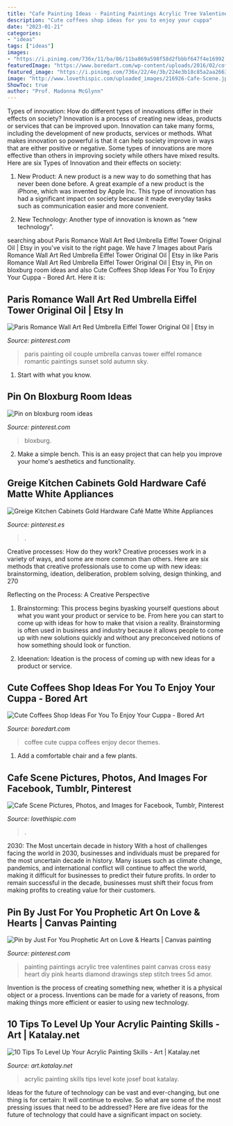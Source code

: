 ```yaml
---
title: "Cafe Painting Ideas - Painting Paintings Acrylic Tree Valentines Paint Canvas Cross Easy Heart Diy Pink Hearts Diamond Drawings Step Stitch Trees 5d Amor"
description: "Cute coffees shop ideas for you to enjoy your cuppa"
date: "2023-01-21"
categories:
- "ideas"
tags: ["ideas"]
images:
- "https://i.pinimg.com/736x/11/ba/86/11ba869a598f58d2fbbbf647f4e16992.jpg"
featuredImage: "https://www.boredart.com/wp-content/uploads/2016/02/coffee-shop-decor-16.jpg"
featured_image: "https://i.pinimg.com/736x/22/4e/3b/224e3b18c85a2aa2663579bebeead3cb.jpg"
image: "http://www.lovethispic.com/uploaded_images/216926-Cafe-Scene.jpg"
ShowToc: true
author: "Prof. Madonna McGlynn"
---
```



Types of innovation: How do different types of innovations differ in their effects on society?
Innovation is a process of creating new ideas, products or services that can be improved upon. Innovation can take many forms, including the development of new products, services or methods. What makes innovation so powerful is that it can help society improve in ways that are either positive or negative. Some types of innovations are more effective than others in improving society while others have mixed results. Here are six Types of Innovation and their effects on society: 
1) New Product: A new product is a new way to do something that has never been done before. A great example of a new product is the iPhone, which was invented by Apple Inc. This type of innovation has had a significant impact on society because it made everyday tasks such as communication easier and more convenient. 

2) New Technology: Another type of innovation is known as “new technology”.

	

		
searching about Paris Romance Wall Art Red Umbrella Eiffel Tower Original Oil | Etsy in you've visit to the right page. We have 7 Images about Paris Romance Wall Art Red Umbrella Eiffel Tower Original Oil | Etsy in like Paris Romance Wall Art Red Umbrella Eiffel Tower Original Oil | Etsy in, Pin on bloxburg room ideas and also Cute Coffees Shop Ideas For You To Enjoy Your Cuppa - Bored Art. Here it is:
		
    
## Paris Romance Wall Art Red Umbrella Eiffel Tower Original Oil | Etsy In

<img loading=lazy src="https://i.pinimg.com/originals/2a/4b/af/2a4baff842e7f8953f935da5b8467f4d.jpg" onerror="this.onerror=null;this.src='https://tse3.mm.bing.net/th?id=OIP.95xev-2VRRm6LJ5uNDjBUAHaLY&amp;pid=15.1';" alt="Paris Romance Wall Art Red Umbrella Eiffel Tower Original Oil | Etsy in">

_Source: pinterest.com_

>paris painting oil couple umbrella canvas tower eiffel romance romantic paintings sunset sold autumn sky. 

	

1. Start with what you know.

    
## Pin On Bloxburg Room Ideas

<img loading=lazy src="https://i.pinimg.com/736x/22/4e/3b/224e3b18c85a2aa2663579bebeead3cb.jpg" onerror="this.onerror=null;this.src='https://tse1.mm.bing.net/th?id=OIP.NdI4qitHkL9LD1QGdU8KYwHaEi&amp;pid=15.1';" alt="Pin on bloxburg room ideas">

_Source: pinterest.com_

>bloxburg. 

	

2. Make a simple bench. This is an easy project that can help you improve your home's aesthetics and functionality. 

    
## Greige Kitchen Cabinets Gold Hardware Café Matte White Appliances

<img loading=lazy src="https://i.pinimg.com/736x/11/ba/86/11ba869a598f58d2fbbbf647f4e16992.jpg" onerror="this.onerror=null;this.src='https://tse1.mm.bing.net/th?id=OIP.0KBo7L9NaJ8H-IKCIGXexwHaJ3&amp;pid=15.1';" alt="Greige Kitchen Cabinets Gold Hardware Café Matte White Appliances">

_Source: pinterest.es_

>. 

	

Creative processes: How do they work?
Creative processes work in a variety of ways, and some are more common than others. Here are six methods that creative professionals use to come up with new ideas: brainstorming, ideation, deliberation, problem solving, design thinking, and 270

Reflecting on the Process: A Creative Perspective

1. Brainstorming: This process begins byasking yourself questions about what you want your product or service to be. From here you can start to come up with ideas for how to make that vision a reality. Brainstorming is often used in business and industry because it allows people to come up with new solutions quickly and without any preconceived notions of how something should look or function.

2. Ideenation: Ideation is the process of coming up with new ideas for a product or service.

    
## Cute Coffees Shop Ideas For You To Enjoy Your Cuppa - Bored Art

<img loading=lazy src="https://www.boredart.com/wp-content/uploads/2016/02/coffee-shop-decor-16.jpg" onerror="this.onerror=null;this.src='https://tse1.mm.bing.net/th?id=OIP.oLZ_97MBN4BPIb-h__LewAHaJ4&amp;pid=15.1';" alt="Cute Coffees Shop Ideas For You To Enjoy Your Cuppa - Bored Art">

_Source: boredart.com_

>coffee cute cuppa coffees enjoy decor themes. 

	

1. Add a comfortable chair and a few plants. 

    
## Cafe Scene Pictures, Photos, And Images For Facebook, Tumblr, Pinterest

<img loading=lazy src="http://www.lovethispic.com/uploaded_images/216926-Cafe-Scene.jpg" onerror="this.onerror=null;this.src='https://tse2.mm.bing.net/th?id=OIP.BNR1rsCftikaklY16Ckg0gHaJ4&amp;pid=15.1';" alt="Cafe Scene Pictures, Photos, and Images for Facebook, Tumblr, Pinterest">

_Source: lovethispic.com_

>. 

	

2030: The Most uncertain decade in history
With a host of challenges facing the world in 2030, businesses and individuals must be prepared for the most uncertain decade in history. Many issues such as climate change, pandemics, and international conflict will continue to affect the world, making it difficult for businesses to predict their future profits. In order to remain successful in the decade, businesses must shift their focus from making profits to creating value for their customers.

    
## Pin By Just For You Prophetic Art On Love &amp; Hearts | Canvas Painting

<img loading=lazy src="https://i.pinimg.com/736x/66/b2/4c/66b24ccb76df131e332774be369a6b1b--pink-trees-dc-united.jpg" onerror="this.onerror=null;this.src='https://tse1.mm.bing.net/th?id=OIP.PIkejRV5S_vJ7DVAAiYQGgHaJW&amp;pid=15.1';" alt="Pin by Just For You Prophetic Art on Love &amp; Hearts | Canvas painting">

_Source: pinterest.com_

>painting paintings acrylic tree valentines paint canvas cross easy heart diy pink hearts diamond drawings step stitch trees 5d amor. 

	

Invention is the process of creating something new, whether it is a physical object or a process. Inventions can be made for a variety of reasons, from making things more efficient or easier to using new technology. 

    
## 10 Tips To Level Up Your Acrylic Painting Skills - Art | Katalay.net

<img loading=lazy src="https://art.katalay.net/images/gallery/images/art/boat-by-josef-kote.jpg" onerror="this.onerror=null;this.src='https://tse1.mm.bing.net/th?id=OIP.-MKGDM6cc42mJj41vCGF5gHaKA&amp;pid=15.1';" alt="10 Tips To Level Up Your Acrylic Painting Skills - Art | Katalay.net">

_Source: art.katalay.net_

>acrylic painting skills tips level kote josef boat katalay. 

	

Ideas for the future of technology can be vast and ever-changing, but one thing is for certain: It will continue to evolve. So what are some of the most pressing issues that need to be addressed? Here are five ideas for the future of technology that could have a significant impact on society.

